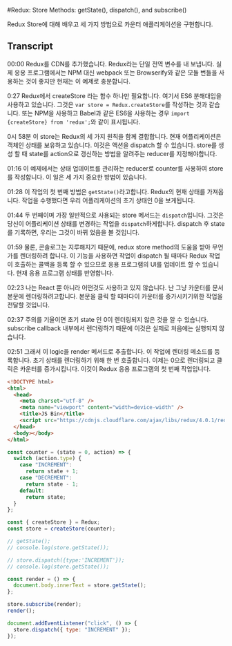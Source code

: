 #Redux: Store Methods: getState(), dispatch(), and subscribe()

Redux Store에 대해 배우고 세 가지 방법으로 카운터 애플리케이션을 구현합니다.

## Transcript

00:00 Redux를 CDN를 추가했습니다. Redux라는 단일 전역 변수를 내 보냅니다. 실제 응용 프로그램에서는 NPM 대신 webpack 또는 Browserify와 같은 모듈 번들을 사용하는 것이 좋지만 현재는 이 예제로 충분합니다.

0:27 Redux에서 createStore 라는 함수 하나만 필요합니다. 여기서 ES6 분해대입을 사용하고 있습니다. 그것은 `var store = Redux.createStore`를 작성하는 것과 같습니다. 또는 NPM을 사용하고 Babel과 같은 ES6을 사용하는 경우 `import {createStore} from 'redux';`와 같이 표시됩니다.

0시 58분 이 store는 Redux의 세 가지 원칙을 함께 결합합니다. 현재 어플리케이션은 객체인 상태를 보유하고 있습니다. 이것은 액션을 dispatch 할 수 있습니다. store를 생성 할 때 state를 action으로 갱신하는 방법을 알려주는 reducer를 지정해야합니다.

01:16 이 예제에서는 상태 업데이트를 관리하는 reducer로 counter를 사용하여 store를 작성합니다. 이 일은 세 가지 중요한 방법이 있습니다.

01:28 이 작업의 첫 번째 방법은 `getState()`라고합니다. Redux의 현재 상태를 가져옵니다. 작업을 수행했다면 우리 어플리케이션의 초기 상태인 0을 보게됩니다.

01:44 두 번째이며 가장 일반적으로 사용되는 store 메서드는 `dispatch`입니다. 그것은 당신이 어플리케이션 상태를 변경하는 작업을 `dispatch`하게합니다. dispatch 후 state를 기록하면, 우리는 그것이 바뀌 었음을 볼 것입니다.

01:59 물론, 콘솔로그는 지루해지기 때문에, redux store method의 도움을 받아 무언가를 렌더링하려 합니다. 이 기능을 사용하면 작업이 dispatch 될 때마다 Redux 작업이 호출하는 콜백을 등록 할 수 있으므로 응용 프로그램의 UI를 업데이트 할 수 있습니다. 현재 응용 프로그램 상태를 반영합니다.

02:23 나는 React 뿐 아니라 어떤것도 사용하고 있지 않습니다. 난 그냥 카운터를 문서 본문에 렌더링하려고합니다. 본문을 클릭 할 때마다이 카운터를 증가시키기위한 작업을 전달할 것입니다.

02:37 주의를 기울이면 초기 state 인 0이 렌더링되지 않은 것을 알 수 있습니다. subscribe callback 내부에서 렌더링하기 때문에 이것은 실제로 처음에는 실행되지 않습니다.

02:51 그래서 이 logic을 render 메서드로 추출합니다. 이 작업에 렌더링 메소드를 등록합니다. 초기 상태를 렌더링하기 위해 한 번 호출합니다. 이제는 0으로 렌더링되고 클릭은 카운터를 증가시킵니다. 이것이 Redux 응용 프로그램의 첫 번째 작업입니다.

```html
<!DOCTYPE html>
<html>
  <head>
    <meta charset="utf-8" />
    <meta name="viewport" content="width=device-width" />
    <title>JS Bin</title>
    <script src="https://cdnjs.cloudflare.com/ajax/libs/redux/4.0.1/redux.js"></script>
  </head>
  <body></body>
</html>
```

```js
const counter = (state = 0, action) => {
  switch (action.type) {
    case "INCREMENT":
      return state + 1;
    case "DECREMENT":
      return state - 1;
    default:
      return state;
  }
};

const { createStore } = Redux;
const store = createStore(counter);

// getState();
// console.log(store.getState());

// store.dispatch({type:'INCREMENT'});
// console.log(store.getState());

const render = () => {
  document.body.innerText = store.getState();
};

store.subscribe(render);
render();

document.addEventListener("click", () => {
  store.dispatch({ type: "INCREMENT" });
});
```
